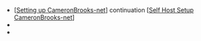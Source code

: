- [[Setting up CameronBrooks-net]] continuation [[Self Host Setup CameronBrooks-net]]
-
-

[//begin]: # "Autogenerated link references for markdown compatibility"
[Setting up CameronBrooks-net]: <../pages-ls/Setting up CameronBrooks-net> "Setting up CameronBrooks-net"
[Self Host Setup CameronBrooks-net]: <../pages-ls/Self Host Setup CameronBrooks-net> "Self Host Setup CameronBrooks-net"
[//end]: # "Autogenerated link references"